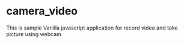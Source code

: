 # camera_video
This is sample Vanilla javascript application for record video and take picture using webcam
